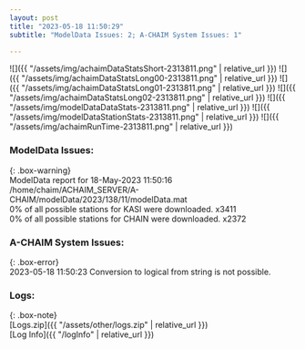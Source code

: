 ```yaml
---
layout: post
title: "2023-05-18 11:50:29"
subtitle: "ModelData Issues: 2; A-CHAIM System Issues: 1"

---
```


![]({{ "/assets/img/achaimDataStatsShort-2313811.png" | relative_url }})
![]({{ "/assets/img/achaimDataStatsLong00-2313811.png" | relative_url }})
![]({{ "/assets/img/achaimDataStatsLong01-2313811.png" | relative_url }})
![]({{ "/assets/img/achaimDataStatsLong02-2313811.png" | relative_url }})
![]({{ "/assets/img/modelDataDataStats-2313811.png" | relative_url }})
![]({{ "/assets/img/modelDataStationStats-2313811.png" | relative_url }})
![]({{ "/assets/img/achaimRunTime-2313811.png" | relative_url }})


### ModelData Issues:  
  
{: .box-warning}  
 ModelData report for 18-May-2023 11:50:16   
 /home/chaim/ACHAIM_SERVER/A-CHAIM/modelData/2023/138/11/modelData.mat   
 0% of all possible stations for KASI were downloaded. x3411   
 0% of all possible stations for CHAIN were downloaded. x2372   
  
### A-CHAIM System Issues:  
  
{: .box-error}  
2023-05-18 11:50:23 Conversion to logical from string is not possible.  

### Logs:  
  
{: .box-note}  
[Logs.zip]({{ "/assets/other/logs.zip" | relative_url }})  
[Log Info]({{ "/logInfo" | relative_url }})  
